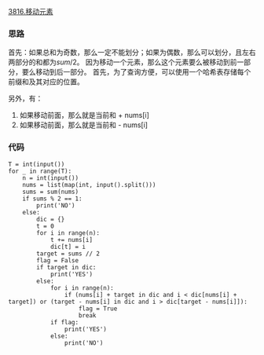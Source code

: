 [3816.移动元素](https://www.acwing.com/problem/content/description/3819/)

### 思路
首先：如果总和为奇数，那么一定不能划分；如果为偶数，那么可以划分，且左右两部分的和都为$sum/2$。
因为移动一个元素，那么这个元素要么被移动到前一部分，要么移动到后一部分。
首先，为了查询方便，可以使用一个哈希表存储每个前缀和及其对应的位置。

另外，有：
1. 如果移动前面，那么就是当前和 + nums[i]
2. 如果移动前面，那么就是当前和 - nums[i]

### 代码
```
T = int(input())
for _ in range(T):
    n = int(input())
    nums = list(map(int, input().split()))
    sums = sum(nums)
    if sums % 2 == 1:
        print('NO')
    else:
        dic = {}
        t = 0
        for i in range(n):
            t += nums[i]
            dic[t] = i
        target = sums // 2
        flag = False
        if target in dic:
            print('YES')
        else:
            for i in range(n):
                if (nums[i] + target in dic and i < dic[nums[i] + target]) or (target - nums[i] in dic and i > dic[target - nums[i]]):
                    flag = True
                    break
            if flag:
                print('YES')
            else:
                print('NO')
    
        
        
```
